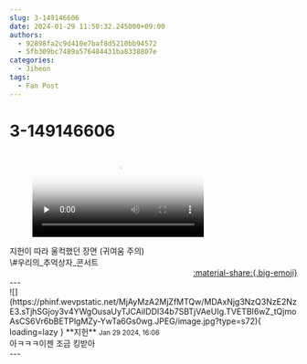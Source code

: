 ```yaml
---
slug: 3-149146606
date: 2024-01-29 11:50:32.245000+09:00
authors:
  - 92898fa2c9d410e7baf8d5210bb94572
  - 5fb309bc7489a576484431ba8338807e
categories:
  - Jiheon
tags:
  - Fan Post
---
```


# 3-149146606

<div class="post-container" markdown="1">
<div class="content-container md-sidebar__scrollwrap" markdown="1">



<figure markdown="1">
<video controls="controls" preload="none" poster="/assets/videos/weverse_4-1168374-thumb.jpg">
<source src="/assets/videos/weverse_4-1168374.mp4#t=1" type="video/mp4">
Your browser does not support the video tag.
</video>
</figure>
지헌이 따라 울컥했던 장면 (귀여움 주의)<br>\#우리의_추억상자_콘서트 

</div>
</div>

<div style="text-align: right;" markdown="1">
<a href="https://weverse.io/fromis9/fanpost/3-149146606" style="text-align: right;">:material-share:{.big-emoji}</a>
</div>
---

<div class="comments-container md-sidebar__scrollwrap" markdown="1">
<div class="comment" markdown="1">
<div class='id-container' markdown="1">
![](https://phinf.wevpstatic.net/MjAyMzA2MjZfMTQw/MDAxNjg3NzQ3NzE2NzE3.sTjhSGjoy3v4YWgOusaUyTJCAiIDDI34b7SBTjVAeUIg.TVETBI6wZ_tQjmoAsCS6Vr6bBETPlgMZy-YwTa6Gs0wg.JPEG/image.jpg?type=s72){ loading=lazy }
**<span class="artist">지헌</span>** <small>Jan 29 2024, 16:06</small><br>
</div>
<div class='comment-body' markdown="1">
아ㅋㅋㅋ이젠 조금 킹받아
</div>
</div>
</div>
---
